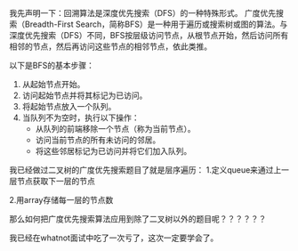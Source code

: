 我先声明一下：回溯算法是深度优先搜索（DFS）的一种特殊形式。
广度优先搜索（Breadth-First Search，简称BFS）是一种用于遍历或搜索树或图的算法。与深度优先搜索（DFS）不同，BFS按层级访问节点，从根节点开始，然后访问所有相邻的节点，然后再访问这些节点的相邻节点，依此类推。

以下是BFS的基本步骤：

1. 从起始节点开始。
2. 访问起始节点并将其标记为已访问。
3. 将起始节点放入一个队列。
4. 当队列不为空时，执行以下操作：
   - 从队列的前端移除一个节点（称为当前节点）。
   - 访问当前节点的所有未访问的邻居。
   - 将这些邻居标记为已访问并将它们加入队列。

我已经做过二叉树的广度优先搜索题目了就是层序遍历：
1.定义queue来通过上一层节点获取下一层的节点

2.用array存储每一层的节点数

那么如何把广度优先搜索算法应用到除了二叉树以外的题目呢？？？？？？

我已经在whatnot面试中吃了一次亏了，这次一定要学会了。

